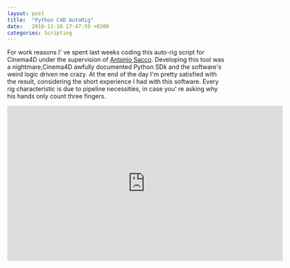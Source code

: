 ```yaml
---
layout: post
title:  "Python C4D AutoRig"
date:   2016-11-18 17:47:59 +0200
categories: Scripting
---
```


For work reasons I' ve spent last weeks coding this auto-rig script for Cinema4D under the supervision of <a href="https://www.linkedin.com/in/antonio-sacco-4a333a1/it">Antonio Sacco</a>. Developing this tool was a nightmare,Cinema4D awfully documented Python SDk and the software's weird logic driven me crazy. At the end of the day I'm pretty satisfied with the result, considering the short experience I had with this software. Every rig characteristic is due to pipeline necessities, in case you' re asking why his hands only count three fingers.

<iframe class= " column"  src="https://player.vimeo.com/video/192111482" width="640" height="360" frameborder="0" webkitallowfullscreen mozallowfullscreen allowfullscreen></iframe>

